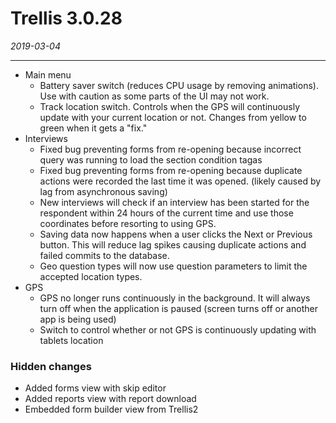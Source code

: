 # Trellis 3.0.28

*2019-03-04*

---
- Main menu
  - Battery saver switch (reduces CPU usage by removing animations). Use with caution as some parts of the UI may not work.
  - Track location switch. Controls when the GPS will continuously update with your current location or not. Changes from yellow to green when it gets a "fix."
- Interviews
  - Fixed bug preventing forms from re-opening because incorrect query was running to load the section condition tagas
  - Fixed bug preventing forms from re-opening because duplicate actions were recorded the last time it was opened. (likely caused by lag from asynchronous saving)
  - New interviews will check if an interview has been started for the respondent within 24 hours of the current time and use those coordinates before resorting to using GPS.
  - Saving data now happens when a user clicks the Next or Previous button. This will reduce lag spikes causing duplicate actions and failed commits to the database.
  - Geo question types will now use question parameters to limit the accepted location types.
- GPS
  - GPS no longer runs continuously in the background. It will always turn off when the application is paused (screen turns off or another app is being used)
  - Switch to control whether or not GPS is continuously updating with tablets location

### Hidden changes
- Added forms view with skip editor
- Added reports view with report download
- Embedded form builder view from Trellis2
